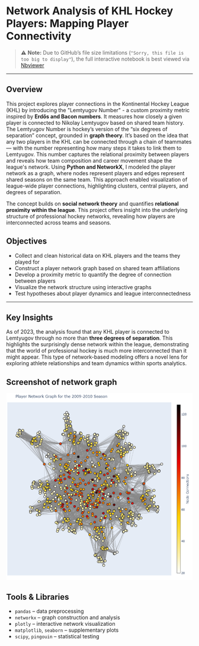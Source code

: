 # Network Analysis of KHL Hockey Players: Mapping Player Connectivity


> ⚠️ **Note:** Due to GitHub’s file size limitations (`"Sorry, this file is too big to display"`), the full interactive notebook is best viewed via [Nbviewer](https://github.com/diana-legrand/pet_projects/blob/main/hockey_project/network_analysis_hockey.ipynb)

---

## Overview

This project explores player connections in the Kontinental Hockey League (KHL) by introducing the "Lemtyugov Number" - a custom proximity metric inspired by **Erdős and Bacon numbers**. It measures how closely a given player is connected to Nikolay Lemtyugov based on shared team history. The Lemtyugov Number is hockey’s version of the “six degrees of separation” concept, grounded in **graph theory**. It’s based on the idea that any two players in the KHL can be connected through a chain of teammates — with the number representing how many steps it takes to link them to Lemtyugov. This number captures the relational proximity between players and reveals how team composition and career movement shape the league's network.  Using **Python and NetworkX**, I modeled the player network as a graph, where nodes represent players and edges represent shared seasons on the same team. This approach enabled visualization of league-wide player connections, highlighting clusters, central players, and degrees of separation.

The concept builds on **social network theory** and quantifies **relational proximity within the league**. This project offers insight into the underlying structure of professional hockey networks, revealing how players are interconnected across teams and seasons.


## Objectives

- Collect and clean historical data on KHL players and the teams they played for  
- Construct a player network graph based on shared team affiliations  
- Develop a proximity metric to quantify the degree of connection between players  
- Visualize the network structure using interactive graphs  
- Test hypotheses about player dynamics and league interconnectedness  

---

## Key Insights

As of 2023, the analysis found that any KHL player is connected to Lemtyugov through no more than **three degrees of separation**.  This highlights the surprisingly dense network within the league, demonstrating that the world of professional hockey is much more interconnected than it might appear.  This type of network-based modeling offers a novel lens for exploring athlete relationships and team dynamics within sports analytics.


## Screenshot of network graph

![Screenshot or GIF of network graph](https://github.com/diana-legrand/pet_projects/blob/main/hockey_project/network_graph.png)


## Tools & Libraries

- `pandas` – data preprocessing  
- `networkx` – graph construction and analysis  
- `plotly` – interactive network visualization  
- `matplotlib`, `seaborn` – supplementary plots  
- `scipy`, `pingouin` – statistical testing
